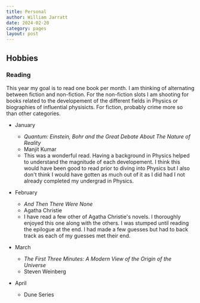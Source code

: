 ```yaml
---
title: Personal
author: William Jarratt
date: 2024-02-20
category: pages
layout: post
---
```


## Hobbies
### Reading
This year my goal is to read one book per month. I am thinking of alternating between fiction and non-fiction. For the non-fiction slots I am shooting for books related to the developement of the different fields in Physics or biographies of influential physisicts. For fiction, probably crime more so than other categories.

- January

  - *Quantum: Einstein, Bohr and the Great Debate About The Nature of Reality*
  - Manjit Kumar
  - This was a wonderful read. Having a background in Physics helped to understand the magnitude of each developement. I think this would have been good to read prior to diving into Physics but I also don't think I would have gotten as much out of it as I did had I not already completed my undergrad in Physics.
  
- February

  - *And Then There Were None*
  - Agatha Christie
  - I have read a few other of Agatha Christie's novels. I thoroughly enjoyed this one along with the others. I was stumped until reading the epilogue at the end. I had made a few guesses but had to back track as each of my guesses met their end.

- March

  - *The First Three Minutes: A Modern View of the Origin of the Universe*
  - Steven Weinberg

- April

  - Dune Series